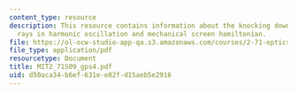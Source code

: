 ```yaml
---
content_type: resource
description: This resource contains information about the knocking down one dimension,
  rays in harmonic oscillation and mechanical screen hamiltonian.
file: https://ol-ocw-studio-app-qa.s3.amazonaws.com/courses/2-71-optics-spring-2009/d50aca34b6ef631ee82fd15aeb5e2916_MIT2_71S09_gps4.pdf
file_type: application/pdf
resourcetype: Document
title: MIT2_71S09_gps4.pdf
uid: d50aca34-b6ef-631e-e82f-d15aeb5e2916
---
```

